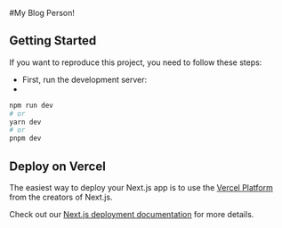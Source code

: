 #My Blog Person!

## Getting Started

If you want to reproduce this project, you need to follow these steps:
- First, run the development server:
- 
```bash
npm run dev
# or
yarn dev
# or
pnpm dev
```



## Deploy on Vercel

The easiest way to deploy your Next.js app is to use the [Vercel Platform](https://vercel.com/new?utm_medium=default-template&filter=next.js&utm_source=create-next-app&utm_campaign=create-next-app-readme) from the creators of Next.js.

Check out our [Next.js deployment documentation](https://nextjs.org/docs/deployment) for more details.
